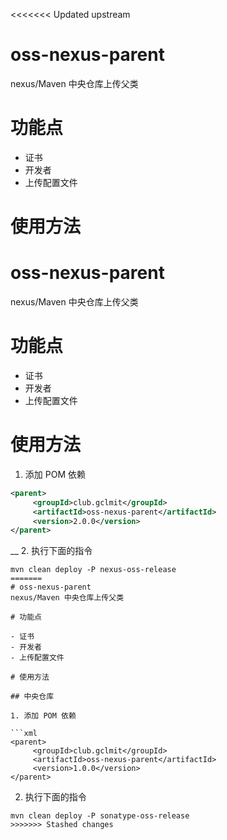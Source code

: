 <<<<<<< Updated upstream
# oss-nexus-parent
nexus/Maven 中央仓库上传父类

# 功能点

- 证书
- 开发者
- 上传配置文件

# 使用方法

# oss-nexus-parent
nexus/Maven 中央仓库上传父类

# 功能点

- 证书
- 开发者
- 上传配置文件

# 使用方法

1. 添加 POM 依赖

```xml
<parent>
     <groupId>club.gclmit</groupId>
     <artifactId>oss-nexus-parent</artifactId>
     <version>2.0.0</version>
</parent>
```
__
2. 执行下面的指令

```shell script
mvn clean deploy -P nexus-oss-release
=======
# oss-nexus-parent
nexus/Maven 中央仓库上传父类

# 功能点

- 证书
- 开发者
- 上传配置文件

# 使用方法

## 中央仓库

1. 添加 POM 依赖

```xml
<parent>
     <groupId>club.gclmit</groupId>
     <artifactId>oss-nexus-parent</artifactId>
     <version>1.0.0</version>
</parent>
```

2. 执行下面的指令

```shell script
mvn clean deploy -P sonatype-oss-release
>>>>>>> Stashed changes
```